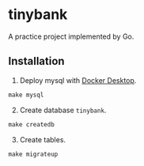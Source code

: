 # tinybank
A practice project implemented by Go.

## Installation
1. Deploy mysql with [Docker Desktop](https://www.docker.com/products/docker-desktop/).
``` makefile
make mysql
```
2. Create database `tinybank`.
``` makefile
make createdb
```
3. Create tables.
``` makefile
make migrateup
```

## 